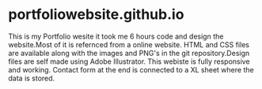 # portfoliowebsite.github.io
This is my Portfolio wesite it took me 6 hours code and design the website.Most of it is refernced from a online website.
HTML and CSS files are available along with the images and PNG's in the git repository.Design files are self made using Adobe Illustrator.
This webiste is fully responsive and working. Contact form at the end is connected to a XL sheet where the data is stored.
